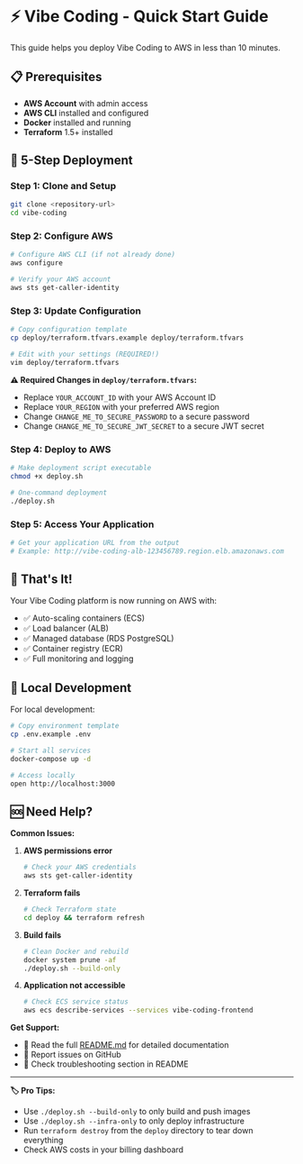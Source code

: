 # ⚡ Vibe Coding - Quick Start Guide

This guide helps you deploy Vibe Coding to AWS in less than 10 minutes.

## 📋 Prerequisites

- **AWS Account** with admin access
- **AWS CLI** installed and configured
- **Docker** installed and running
- **Terraform** 1.5+ installed

## 🚀 5-Step Deployment

### Step 1: Clone and Setup
```bash
git clone <repository-url>
cd vibe-coding
```

### Step 2: Configure AWS
```bash
# Configure AWS CLI (if not already done)
aws configure

# Verify your AWS account
aws sts get-caller-identity
```

### Step 3: Update Configuration
```bash
# Copy configuration template
cp deploy/terraform.tfvars.example deploy/terraform.tfvars

# Edit with your settings (REQUIRED!)
vim deploy/terraform.tfvars
```

**⚠️ Required Changes in `deploy/terraform.tfvars`:**
- Replace `YOUR_ACCOUNT_ID` with your AWS Account ID
- Replace `YOUR_REGION` with your preferred AWS region
- Change `CHANGE_ME_TO_SECURE_PASSWORD` to a secure password
- Change `CHANGE_ME_TO_SECURE_JWT_SECRET` to a secure JWT secret

### Step 4: Deploy to AWS
```bash
# Make deployment script executable
chmod +x deploy.sh

# One-command deployment
./deploy.sh
```

### Step 5: Access Your Application
```bash
# Get your application URL from the output
# Example: http://vibe-coding-alb-123456789.region.elb.amazonaws.com
```

## 🎉 That's It!

Your Vibe Coding platform is now running on AWS with:
- ✅ Auto-scaling containers (ECS)
- ✅ Load balancer (ALB)
- ✅ Managed database (RDS PostgreSQL)
- ✅ Container registry (ECR)
- ✅ Full monitoring and logging

## 🔧 Local Development

For local development:
```bash
# Copy environment template
cp .env.example .env

# Start all services
docker-compose up -d

# Access locally
open http://localhost:3000
```

## 🆘 Need Help?

**Common Issues:**

1. **AWS permissions error**
   ```bash
   # Check your AWS credentials
   aws sts get-caller-identity
   ```

2. **Terraform fails**
   ```bash
   # Check Terraform state
   cd deploy && terraform refresh
   ```

3. **Build fails**
   ```bash
   # Clean Docker and rebuild
   docker system prune -af
   ./deploy.sh --build-only
   ```

4. **Application not accessible**
   ```bash
   # Check ECS service status
   aws ecs describe-services --services vibe-coding-frontend
   ```

**Get Support:**
- 📖 Read the full [README.md](README.md) for detailed documentation
- 🐛 Report issues on GitHub
- 💬 Check troubleshooting section in README

---

**🏷️ Pro Tips:**
- Use `./deploy.sh --build-only` to only build and push images
- Use `./deploy.sh --infra-only` to only deploy infrastructure
- Run `terraform destroy` from the `deploy` directory to tear down everything
- Check AWS costs in your billing dashboard